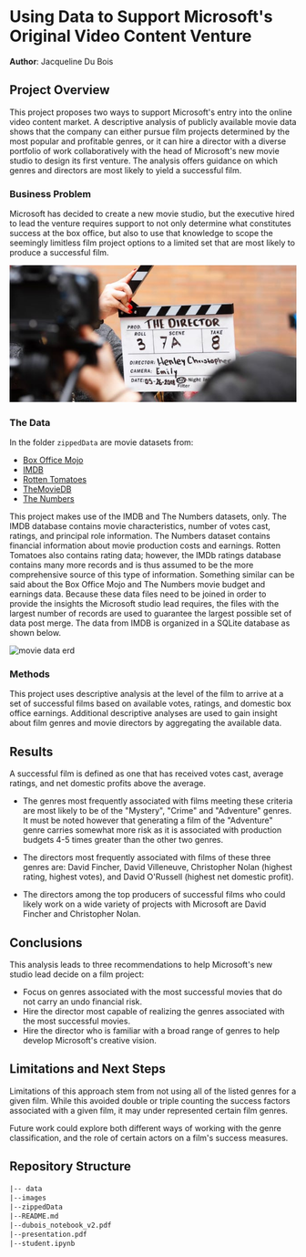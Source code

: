 # Using Data to Support Microsoft's Original Video Content Venture

**Author**: Jacqueline Du Bois

## Project Overview

This project proposes two ways to support Microsoft's entry into the online video content market.  A descriptive analysis of publicly available movie data shows that the company can either pursue film projects determined by the most popular and profitable genres, or it can hire a director with a diverse portfolio of work collaboratively with the head of Microsoft's new movie studio to design its first venture.  The analysis offers guidance on which genres and directors are most likely to yield a successful film.    

### Business Problem

Microsoft has decided to create a new movie studio, but the executive hired to lead the venture requires support to not only determine what constitutes success at the box office, but also to use that knowledge to scope the seemingly limitless film project options to a limited set that are most likely to produce a successful film.  

![img](./images/director_shot.jpeg)
### The Data

In the folder `zippedData` are movie datasets from:

* [Box Office Mojo](https://www.boxofficemojo.com/)
* [IMDB](https://www.imdb.com/)
* [Rotten Tomatoes](https://www.rottentomatoes.com/)
* [TheMovieDB](https://www.themoviedb.org/)
* [The Numbers](https://www.the-numbers.com/)

This project makes use of the IMDB and The Numbers datasets, only. The IMDB database contains movie characteristics, number of votes cast, ratings, and principal role information.  The Numbers dataset contains financial information about movie production costs and earnings.  Rotten Tomatoes also contains rating data; however, the IMDb ratings database contains many more records and is thus assumed to be the more comprehensive source of this type of information.  Something similar can be said about the Box Office Mojo and The Numbers movie budget and earnings data.  Because these data files need to be joined in order to provide the insights the Microsoft studio lead requires, the files with the largest number of records are used to guarantee the largest possible set of data post merge.  The data from IMDB is organized in a SQLite database as shown below.

![movie data erd](https://raw.githubusercontent.com/learn-co-curriculum/dsc-phase-1-project-v2-4/master/movie_data_erd.jpeg)

### Methods

This project uses descriptive analysis at the level of the film to arrive at a set of successful films based on available votes, ratings, and domestic box office earnings.  Additional descriptive analyses are used to gain insight about film genres and movie directors by aggregating the available data.

## Results
A successful film is defined as one that has received votes cast, average ratings, and net domestic profits above the average.  

* The genres most frequently associated with films meeting these criteria are most likely to be of the "Mystery", "Crime" and "Adventure" genres.  It must be noted however that generating a film of the "Adventure" genre carries somewhat more risk as it is associated with production budgets 4-5 times greater than the other two genres.

* The directors most frequently associated with films of these three genres are: David Fincher, David Villeneuve, Christopher Nolan (highest rating, highest votes), and David O'Russell (highest net domestic profit).

* The directors among the top producers of successful films who could likely work on a wide variety of projects with Microsoft are David Fincher and Christopher Nolan.

## Conclusions

This analysis leads to three recommendations to help Microsoft's new studio lead decide on a film project:
- Focus on genres associated with the most successful movies that do not carry an undo financial risk.
- Hire the director most capable of realizing the genres associated with the most successful movies. 
- Hire the director who is familiar with a broad range of genres to help develop Microsoft's creative vision. 

## Limitations and Next Steps
Limitations of this approach stem from not using all of the listed genres for a given film.  While this avoided double or triple counting the success factors associated with a given film, it may under represented certain film genres.  

Future work could explore both different ways of working with the genre classification, and the role of certain actors on a film's success measures.

## Repository Structure
```
|-- data
|--images
|--zippedData
|--README.md
|--dubois_notebook_v2.pdf
|--presentation.pdf
|--student.ipynb
```
   